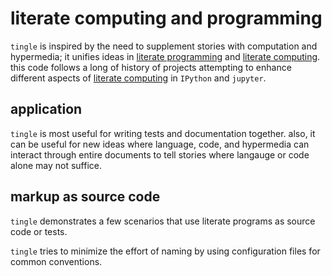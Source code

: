 # literate computing and programming

`tingle` is inspired by the need to supplement stories with computation and hypermedia; it unifies ideas in [literate programming] and [literate computing]. 
this code follows a long of history of projects attempting to enhance different aspects of [literate computing] in `IPython` and `jupyter`.

## application

`tingle` is most useful for writing tests and documentation together. also, it can be useful for new ideas where language, code, and hypermedia can interact through entire documents to tell stories where langauge or code alone may not suffice.


## markup as source code

`tingle` demonstrates a few scenarios that use literate programs as source code or tests.

`tingle` tries to minimize the effort of naming by using configuration files for common conventions.

[literate computing]: #
[literate programming]: #